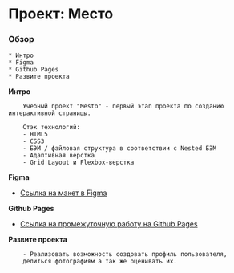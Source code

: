 # Проект: Место

### Обзор

	* Интро
	* Figma
	* Github Pages
	* Развите проекта

**Интро**

		Учебный проект "Mesto" - первый этап проекта по созданию интерактивной страницы.

		Стэк технологий:
 		- HTML5
 		- CSS3
 		- БЭМ / файловая структура в соответствии с Nested БЭМ
 		- Адаптивная верстка
 		- Grid Layout и Flexbox-верстка

**Figma**

* [Ссылка на макет в Figma](https://www.figma.com/file/2cn9N9jSkmxD84oJik7xL7/JavaScript.-Sprint-4?node-id=0%3A1)

**Github Pages**

* [Ссылка на промежуточную работу на Github Pages](https://scarend.github.io/mesto-project/)


**Развите проекта**

		- Реализовать возможность создовать профиль пользователя, 
		делиться фотографиям а так же оценивать их.
